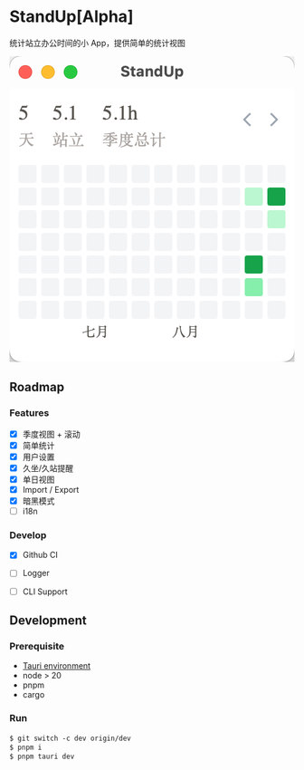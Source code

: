 # StandUp[Alpha]

统计站立办公时间的小 App，提供简单的统计视图

![App 截图](screenshot.png)

## Roadmap

### Features

- [x] 季度视图 + 滚动
- [x] 简单统计
- [x] 用户设置
- [x] 久坐/久站提醒
- [x] 单日视图
- [x] Import / Export
- [x] 暗黑模式
- [ ] i18n

### Develop

- [x] Github CI
- [ ] Logger
- [ ] CLI Support


## Development

### Prerequisite

- [Tauri environment](https://tauri.app/v1/guides/getting-started/prerequisites/)
- node > 20
- pnpm
- cargo

### Run

```
$ git switch -c dev origin/dev
$ pnpm i
$ pnpm tauri dev
```
